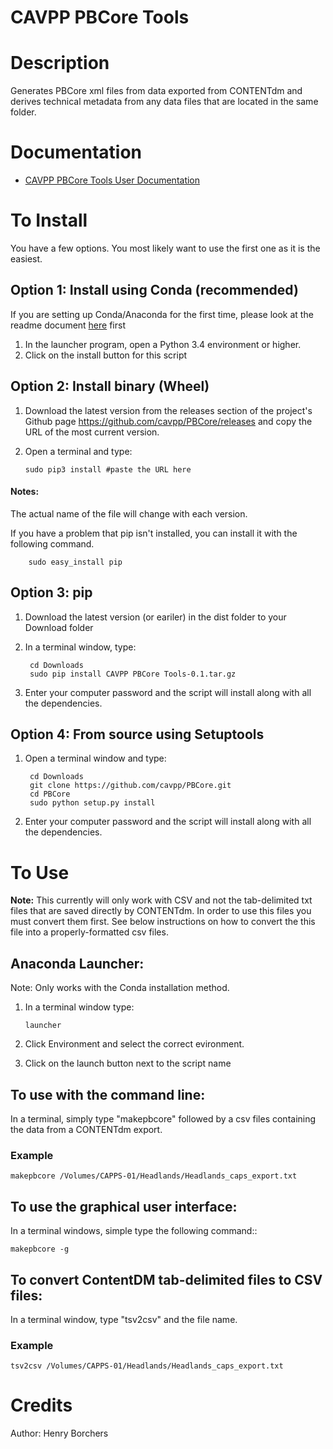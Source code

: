 # CAVPP PBCore Tools

Description
===========
Generates PBCore xml files from data exported from CONTENTdm and derives technical metadata from any data files 
that are located in the same folder.

Documentation
=============

*   [CAVPP PBCore Tools User Documentation](http://cavpp.github.io/PBCore/)


To Install
==========

You have a few options. You most likely want to use the first one as it is the easiest. 


Option 1: Install using Conda (recommended)
-------------------------------------------

If you are setting up Conda/Anaconda for the first time, please look at the readme document 
[here](https://github.com/cavpp/conda_recipes/tree/master#setting-up-conda) first 

1. In the launcher program, open a Python 3.4 environment or higher.
2. Click on the install button for this script


Option 2: Install binary (Wheel)
--------------------------------

1. Download the latest version from the releases section of the project's Github page https://github.com/cavpp/PBCore/releases and copy the URL of the most current version.
2. Open a terminal and type:

    ```
    sudo pip3 install #paste the URL here
    
    ```
    
        
         

#### Notes: 


The actual name of the file will change with each version.

If you have a problem that pip isn't installed, you can install it with the following command.
 
        sudo easy_install pip


Option 3: pip
-------------

1. Download the latest version (or eariler) in the dist folder to your Download folder
2. In a terminal window, type:

        cd Downloads
        sudo pip install CAVPP PBCore Tools-0.1.tar.gz

3. Enter your computer password and the script will install along with all the dependencies. 



Option 4: From source using Setuptools
--------------------------------------

1. Open a terminal window and type:

        cd Downloads
        git clone https://github.com/cavpp/PBCore.git
        cd PBCore
        sudo python setup.py install 
        
2. Enter your computer password and the script will install along with all the dependencies.

To Use
======

**Note:** This currently will only work with CSV and not the tab-delimited txt files that are saved directly by 
CONTENTdm. In order to use this files you must convert them first. See below instructions on how to convert the this 
file into a properly-formatted csv files.

## Anaconda Launcher:

Note: Only works with the Conda installation method. 

1. In a terminal window type:

   ```
   launcher
   ```
  
2. Click Environment and select the correct evironment. 
3. Click on the launch button next to the script name


## To use with the command line:

In a terminal, simply type "makepbcore" followed by a csv files containing the data from a CONTENTdm export.

    
### Example

    
    makepbcore /Volumes/CAPPS-01/Headlands/Headlands_caps_export.txt
            
  
  
## To use the graphical user interface:

In a terminal windows, simple type the following command::
  
    makepbcore -g
    
    
To convert ContentDM tab-delimited files to CSV files:
------------------------------------------------------
In a terminal window, type "tsv2csv" and the file name.

### Example

    tsv2csv /Volumes/CAPPS-01/Headlands/Headlands_caps_export.txt

Credits
=======
Author: Henry Borchers 
